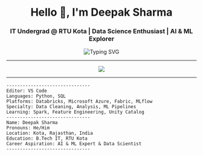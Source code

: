 <h1 align="center">Hello <span>👋</span>, I'm Deepak Sharma</h1>
<h3 align="center">IT Undergrad @ RTU Kota | Data Science Enthusiast | AI & ML Explorer</h3>

<p align="center">
  <img src="https://readme-typing-svg.herokuapp.com?font=Fira+Code&duration=2500&pause=1000&color=00F7FF&center=true&vCenter=true&width=500&lines=Data+Science+Enthusiast;Machine+Learning+Explorer;Learning+Databricks+Fabrics+Azure+%26+Spark;Aspiring+AI+Professional" alt="Typing SVG" />
</p>

---


<p align="center">
  <img src="https://skillicons.dev/icons?i=python,sql,git,jupyter,vscode,linux,figma" />
</p>

---

```text
-------------------------------
Editor: VS Code  
Languages: Python, SQL  
Platforms: Databricks, Microsoft Azure, Fabric, MLflow  
Specialty: Data Cleaning, Analysis, ML Pipelines  
Learning: Spark, Feature Engineering, Unity Catalog  
-------------------------------
Name: Deepak Sharma  
Pronouns: He/Him  
Location: Kota, Rajasthan, India  
Education: B.Tech IT, RTU Kota  
Career Aspiration: AI & ML Expert & Data Scientist  
-------------------------------
